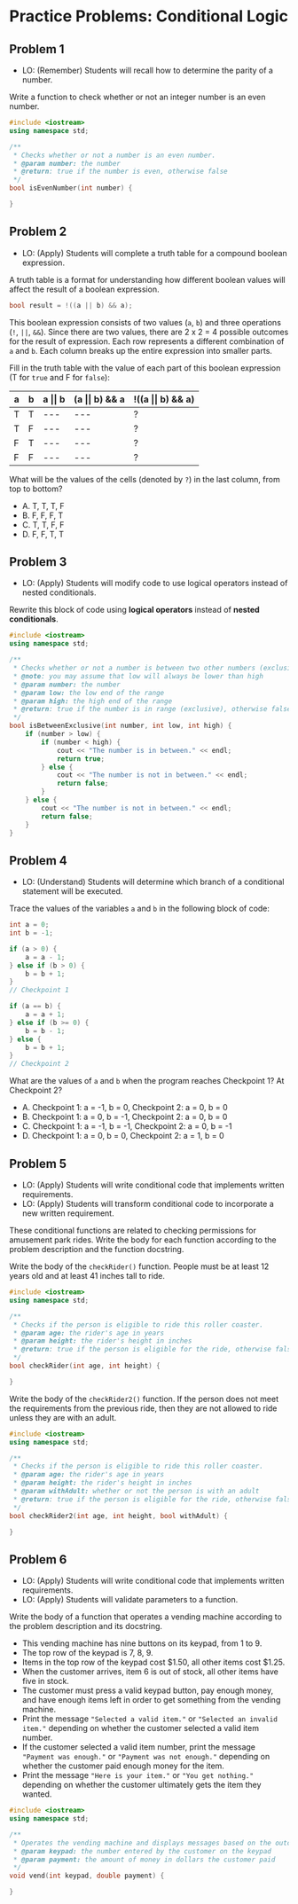 # Practice Problems: Conditional Logic

## Problem 1

- LO: (Remember) Students will recall how to determine the parity of a number.

Write a function to check whether or not an integer number is an even number.

```cpp
#include <iostream>
using namespace std;

/**
 * Checks whether or not a number is an even number.
 * @param number: the number
 * @return: true if the number is even, otherwise false
 */
bool isEvenNumber(int number) {

}
```

## Problem 2

- LO: (Apply) Students will complete a truth table for a compound boolean expression.

A truth table is a format for understanding how different boolean values will affect the result of a boolean expression.

```cpp
bool result = !((a || b) && a);
```

This boolean expression consists of two values (`a`, `b`) and three operations (`!`, `||`, `&&`). Since there are two values, there are 2 x 2 = 4 possible outcomes for the result of expression. Each row represents a different combination of `a` and `b`. Each column breaks up the entire expression into smaller parts.

Fill in the truth table with the value of each part of this boolean expression (T for `true` and F for `false`):

| a | b | a \|\| b | (a \|\| b) && a | !((a \|\| b) && a) |
|---|---|----------|-----------------|--------------------|
| T | T | ---      | ---             | ?                  |
| T | F | ---      | ---             | ?                  |
| F | T | ---      | ---             | ?                  |
| F | F | ---      | ---             | ?                  |

What will be the values of the cells (denoted by `?`) in the last column, from top to bottom?

- A. T, T, T, F
- B. F, F, F, T
- C. T, T, F, F
- D. F, F, T, T

## Problem 3

- LO: (Apply) Students will modify code to use logical operators instead of nested conditionals.

Rewrite this block of code using **logical operators** instead of **nested conditionals**.

```cpp
#include <iostream>
using namespace std;

/**
 * Checks whether or not a number is between two other numbers (exclusive)
 * @note: you may assume that low will always be lower than high
 * @param number: the number
 * @param low: the low end of the range
 * @param high: the high end of the range
 * @return: true if the number is in range (exclusive), otherwise false
 */
bool isBetweenExclusive(int number, int low, int high) {
    if (number > low) {
        if (number < high) {
            cout << "The number is in between." << endl;
            return true;
        } else {
            cout << "The number is not in between." << endl;
            return false;
        }
    } else {
        cout << "The number is not in between." << endl;
        return false;   
    }
}
```

## Problem 4

- LO: (Understand) Students will determine which branch of a conditional statement will be executed.

Trace the values of the variables `a` and `b` in the following block of code:

```cpp
int a = 0;
int b = -1;

if (a > 0) {
    a = a - 1;
} else if (b > 0) {
    b = b + 1;
}
// Checkpoint 1

if (a == b) {
    a = a + 1;
} else if (b >= 0) {
    b = b - 1;
} else {
    b = b + 1;
}
// Checkpoint 2
```

What are the values of `a` and `b` when the program reaches Checkpoint 1? At Checkpoint 2?

- A. Checkpoint 1: a = -1, b = 0, Checkpoint 2: a = 0, b = 0
- B. Checkpoint 1: a = 0, b = -1, Checkpoint 2: a = 0, b = 0
- C. Checkpoint 1: a = -1, b = -1, Checkpoint 2: a = 0, b = -1
- D. Checkpoint 1: a = 0, b = 0, Checkpoint 2: a = 1, b = 0

## Problem 5

- LO: (Apply) Students will write conditional code that implements written requirements.
- LO: (Apply) Students will transform conditional code to incorporate a new written requirement.

These conditional functions are related to checking permissions for amusement park rides. Write the body for each function according to the problem description and the function docstring.

Write the body of the `checkRider()` function. People must be at least 12 years old and at least 41 inches tall to ride.

```cpp
#include <iostream>
using namespace std;

/**
 * Checks if the person is eligible to ride this roller coaster.
 * @param age: the rider's age in years
 * @param height: the rider's height in inches
 * @return: true if the person is eligible for the ride, otherwise false
 */
bool checkRider(int age, int height) {

}
```

Write the body of the `checkRider2()` function. If the person does not meet the requirements from the previous ride, then they are not allowed to ride unless they are with an adult.

```cpp
#include <iostream>
using namespace std;

/**
 * Checks if the person is eligible to ride this roller coaster.
 * @param age: the rider's age in years
 * @param height: the rider's height in inches
 * @param withAdult: whether or not the person is with an adult
 * @return: true if the person is eligible for the ride, otherwise false
 */
bool checkRider2(int age, int height, bool withAdult) {

}
```

## Problem 6

- LO: (Apply) Students will write conditional code that implements written requirements.
- LO: (Apply) Students will validate parameters to a function.

Write the body of a function that operates a vending machine according to the problem description and its docstring.

- This vending machine has nine buttons on its keypad, from 1 to 9.
- The top row of the keypad is 7, 8, 9.
- Items in the top row of the keypad cost $1.50, all other items cost $1.25.
- When the customer arrives, item 6 is out of stock, all other items have five in stock.
- The customer must press a valid keypad button, pay enough money, and have enough items left in order to get something from the vending machine.
- Print the message `"Selected a valid item."` or `"Selected an invalid item."` depending on whether the customer selected a valid item number.
- If the customer selected a valid item number, print the message `"Payment was enough."` or `"Payment was not enough."` depending on whether the customer paid enough money for the item.
- Print the message `"Here is your item."` or `"You get nothing."` depending on whether the customer ultimately gets the item they wanted.

```cpp
#include <iostream>
using namespace std;

/**
 * Operates the vending machine and displays messages based on the outcomes.
 * @param keypad: the number entered by the customer on the keypad
 * @param payment: the amount of money in dollars the customer paid
 */
void vend(int keypad, double payment) {

}
```

